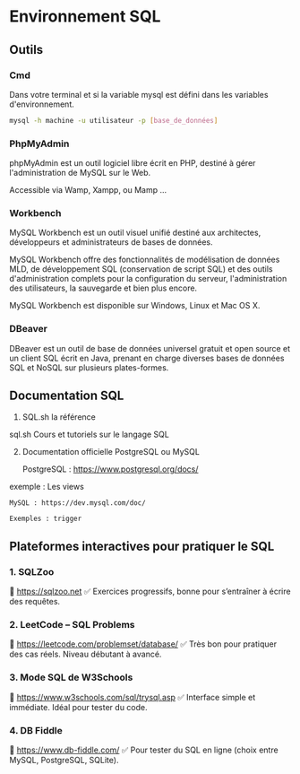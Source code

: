 # Environnement SQL

## Outils 

### Cmd

Dans votre terminal et si la variable mysql est défini dans les variables d'environnement. 

```bash
mysql -h machine -u utilisateur -p [base_de_données]
```

### PhpMyAdmin

phpMyAdmin est un outil logiciel libre écrit en PHP, destiné à gérer l'administration de MySQL sur le Web.

Accessible via Wamp, Xampp, ou Mamp ...

### Workbench

MySQL Workbench est un outil visuel unifié destiné aux architectes, développeurs et administrateurs de bases de données. 

MySQL Workbench offre des fonctionnalités de modélisation de données MLD, de développement SQL (conservation de script SQL) et des outils d'administration complets pour la configuration du serveur, l'administration des utilisateurs, la sauvegarde et bien plus encore. 

MySQL Workbench est disponible sur Windows, Linux et Mac OS X.

### DBeaver

DBeaver est un outil de base de données universel gratuit et open source et un client SQL écrit en Java, prenant en charge diverses bases de données SQL et NoSQL sur plusieurs plates-formes.

## Documentation SQL

1. SQL.sh la référence

sql.sh Cours et tutoriels sur le langage SQL 

2. Documentation officielle PostgreSQL ou MySQL

    PostgreSQL : https://www.postgresql.org/docs/

exemple : Les views
    
    MySQL : https://dev.mysql.com/doc/  

    Exemples : trigger 

## Plateformes interactives pour pratiquer le SQL

### 1. SQLZoo

🔗 https://sqlzoo.net
✅ Exercices progressifs, bonne pour s’entraîner à écrire des requêtes.

### 2. LeetCode – SQL Problems

🔗 https://leetcode.com/problemset/database/
✅ Très bon pour pratiquer des cas réels. Niveau débutant à avancé.

### 3. Mode SQL de W3Schools

🔗 https://www.w3schools.com/sql/trysql.asp
✅ Interface simple et immédiate. Idéal pour tester du code.

### 4. DB Fiddle

🔗 https://www.db-fiddle.com/
✅ Pour tester du SQL en ligne (choix entre MySQL, PostgreSQL, SQLite).
